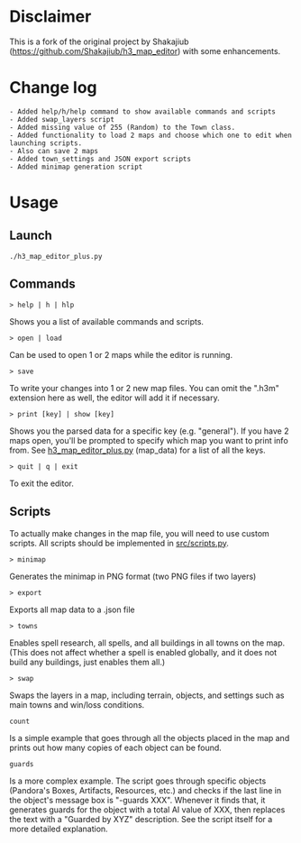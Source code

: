 # Disclaimer
This is a fork of the original project by Shakajiub (https://github.com/Shakajiub/h3_map_editor) with some enhancements.

# Change log
	- Added help/h/help command to show available commands and scripts
	- Added swap_layers script
	- Added missing value of 255 (Random) to the Town class.
	- Added functionality to load 2 maps and choose which one to edit when launching scripts.
	- Also can save 2 maps
	- Added town_settings and JSON export scripts
	- Added minimap generation script

# Usage

## Launch

```
./h3_map_editor_plus.py
```

## Commands

```
> help | h | hlp
```
Shows you a list of available commands and scripts.

```
> open | load
```
Can be used to open 1 or 2 maps while the editor is running.

```
> save
```
To write your changes into 1 or 2 new map files. You can omit the ".h3m" extension here as well, the editor will add it if necessary.

```
> print [key] | show [key]
```
Shows you the parsed data for a specific key (e.g. "general"). If you have 2 maps open, you'll be prompted to specify which map you want to print info from. See [h3_map_editor_plus.py](h3_map_editor_plus.py) (map_data) for a list of all the keys.

```
> quit | q | exit
```
To exit the editor.


## Scripts

To actually make changes in the map file, you will need to use custom scripts. All scripts should be implemented in [src/scripts.py](src/scripts.py).

```
> minimap
```
Generates the minimap in PNG format (two PNG files if two layers)

```
> export
```
Exports all map data to a .json file

```
> towns
```
Enables spell research, all spells, and all buildings in all towns on the map. (This does not affect whether a spell is enabled globally, and it does not build any buildings, just enables them all.)

```
> swap
```
Swaps the layers in a map, including terrain, objects, and settings such as main towns and win/loss conditions.

```
count
```
Is a simple example that goes through all the objects placed in the map and prints out how many copies of each object can be found.

```
guards
```
Is a more complex example. The script goes through specific objects (Pandora's Boxes, Artifacts, Resources, etc.) and checks if the last line in the object's message box is "-guards XXX". Whenever it finds that, it generates guards for the object with a total AI value of XXX, then replaces the text with a "Guarded by XYZ" description. See the script itself for a more detailed explanation.
